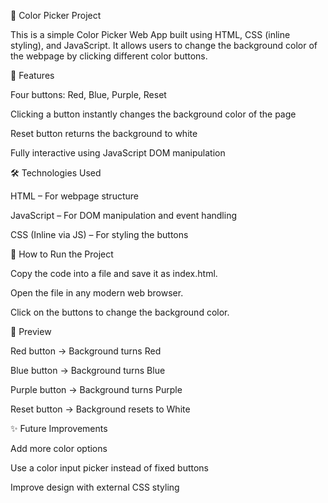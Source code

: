 🎨 Color Picker Project

This is a simple Color Picker Web App built using HTML, CSS (inline styling), and JavaScript.
It allows users to change the background color of the webpage by clicking different color buttons.

🚀 Features

Four buttons: Red, Blue, Purple, Reset

Clicking a button instantly changes the background color of the page

Reset button returns the background to white

Fully interactive using JavaScript DOM manipulation

🛠️ Technologies Used

HTML – For webpage structure

JavaScript – For DOM manipulation and event handling

CSS (Inline via JS) – For styling the buttons

📂 How to Run the Project

Copy the code into a file and save it as index.html.

Open the file in any modern web browser.

Click on the buttons to change the background color.

📸 Preview

Red button → Background turns Red

Blue button → Background turns Blue

Purple button → Background turns Purple

Reset button → Background resets to White

✨ Future Improvements

Add more color options

Use a color input picker instead of fixed buttons

Improve design with external CSS styling
